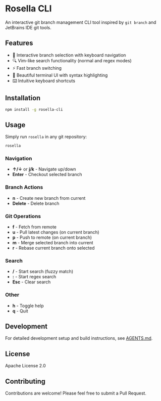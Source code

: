 # Rosella CLI

An interactive git branch management CLI tool inspired by `git branch` and JetBrains IDE git tools.

## Features

- 🎯 Interactive branch selection with keyboard navigation
- 🔍 Vim-like search functionality (normal and regex modes)
- ⚡ Fast branch switching
- 🎨 Beautiful terminal UI with syntax highlighting
- ⌨️ Intuitive keyboard shortcuts

## Installation

```bash
npm install -g rosella-cli
```

## Usage

Simply run `rosella` in any git repository:

```bash
rosella
```

### Navigation

- **↑/↓** or **j/k** - Navigate up/down
- **Enter** - Checkout selected branch

### Branch Actions

- **n** - Create new branch from current
- **Delete** - Delete branch

### Git Operations

- **f** - Fetch from remote
- **u** - Pull latest changes (on current branch)
- **p** - Push to remote (on current branch)
- **m** - Merge selected branch into current
- **r** - Rebase current branch onto selected


### Search

- **/** - Start search (fuzzy match)
- **:** - Start regex search
- **Esc** - Clear search

### Other

- **h** - Toggle help
- **q** - Quit

## Development

For detailed development setup and build instructions, see [AGENTS.md](AGENTS.md).

## License

Apache License 2.0

## Contributing

Contributions are welcome! Please feel free to submit a Pull Request.
